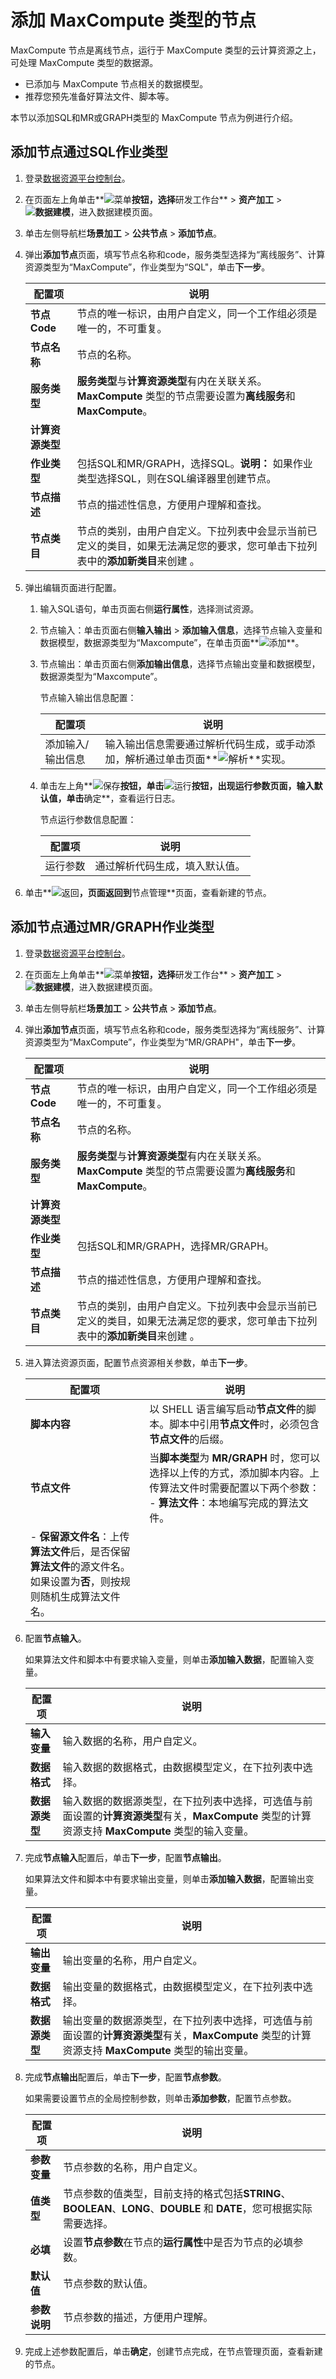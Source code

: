 # 添加 MaxCompute 类型的节点

MaxCompute 节点是离线节点，运行于 MaxCompute 类型的云计算资源之上，可处理 MaxCompute 类型的数据源。

-   已添加与 MaxCompute 节点相关的数据模型。
-   推荐您预先准备好算法文件、脚本等。

本节以添加SQL和MR或GRAPH类型的 MaxCompute 节点为例进行介绍。

## 添加节点通过SQL作业类型

1.  登录[数据资源平台控制台](https://dataq.console.aliyun.com)。

2.  在页面左上角单击**![菜单](https://static-aliyun-doc.oss-accelerate.aliyuncs.com/assets/img/zh-CN/6504337061/p188771.png)**按钮，选择**研发工作台** \> **资产加工** \> **![数据建模](https://static-aliyun-doc.oss-accelerate.aliyuncs.com/assets/img/zh-CN/7366900161/p208211.png)**，进入数据建模页面。

3.  单击左侧导航栏**场景加工** \> **公共节点** \> **添加节点**。

4.  弹出**添加节点**页面，填写节点名称和code，服务类型选择为“离线服务”、计算资源类型为“MaxCompute”，作业类型为“SQL"，单击**下一步**。

    |配置项|说明|
    |---|--|
    |**节点Code**|节点的唯一标识，由用户自定义，同一个工作组必须是唯一的，不可重复。|
    |**节点名称**|节点的名称。|
    |**服务类型**|**服务类型**与**计算资源类型**有内在关联关系。**MaxCompute** 类型的节点需要设置为**离线服务**和 **MaxCompute**。|
    |**计算资源类型**|
    |**作业类型**|包括SQL和MR/GRAPH，选择SQL。**说明：** 如果作业类型选择SQL，则在SQL编译器里创建节点。 |
    |**节点描述**|节点的描述性信息，方便用户理解和查找。|
    |**节点类目**|节点的类别，由用户自定义。下拉列表中会显示当前已定义的类目，如果无法满足您的要求，您可单击下拉列表中的**添加新类目**来创建 。|

5.  弹出编辑页面进行配置。

    1.  输入SQL语句，单击页面右侧**运行属性**，选择测试资源。

    2.  节点输入：单击页面右侧**输入输出** \> **添加输入信息**，选择节点输入变量和数据模型，数据源类型为“Maxcompute”，在单击页面**![添加](https://static-aliyun-doc.oss-accelerate.aliyuncs.com/assets/img/zh-CN/8561429061/p205624.png)**。

    3.  节点输出：单击页面右侧**添加输出信息**，选择节点输出变量和数据模型，数据源类型为“Maxcompute”。

        节点输入输出信息配置：

        |配置项|说明|
        |---|--|
        |添加输入/输出信息|输入输出信息需要通过解析代码生成，或手动添加，解析通过单击页面**![解析](https://static-aliyun-doc.oss-accelerate.aliyuncs.com/assets/img/zh-CN/6824430161/p208903.png)**实现。|

    4.  单击左上角**![保存](https://static-aliyun-doc.oss-accelerate.aliyuncs.com/assets/img/zh-CN/8561429061/p205637.png)**按钮，单击**![运行](https://static-aliyun-doc.oss-accelerate.aliyuncs.com/assets/img/zh-CN/9561429061/p205638.png)**按钮，出现运行参数页面，输入默认值，单击**确定**，查看运行日志。

        节点运行参数信息配置：

        |配置项|说明|
        |---|--|
        |运行参数|通过解析代码生成，填入默认值。|

6.  单击**![返回](https://static-aliyun-doc.oss-accelerate.aliyuncs.com/assets/img/zh-CN/9561429061/p205667.png)**，页面返回到**节点管理**页面，查看新建的节点。


## 添加节点通过MR/GRAPH作业类型

1.  登录[数据资源平台控制台](https://dataq.console.aliyun.com)。

2.  在页面左上角单击**![菜单](https://static-aliyun-doc.oss-accelerate.aliyuncs.com/assets/img/zh-CN/6504337061/p188771.png)**按钮，选择**研发工作台** \> **资产加工** \> **![数据建模](https://static-aliyun-doc.oss-accelerate.aliyuncs.com/assets/img/zh-CN/7366900161/p208211.png)**，进入数据建模页面。

3.  单击左侧导航栏**场景加工** \> **公共节点** \> **添加节点**。

4.  弹出**添加节点**页面，填写节点名称和code，服务类型选择为“离线服务”、计算资源类型为“MaxCompute”，作业类型为“MR/GRAPH"，单击**下一步**。

    |配置项|说明|
    |---|--|
    |**节点Code**|节点的唯一标识，由用户自定义，同一个工作组必须是唯一的，不可重复。|
    |**节点名称**|节点的名称。|
    |**服务类型**|**服务类型**与**计算资源类型**有内在关联关系。**MaxCompute** 类型的节点需要设置为**离线服务**和 **MaxCompute**。|
    |**计算资源类型**|
    |**作业类型**|包括SQL和MR/GRAPH，选择MR/GRAPH。|
    |**节点描述**|节点的描述性信息，方便用户理解和查找。|
    |**节点类目**|节点的类别，由用户自定义。下拉列表中会显示当前已定义的类目，如果无法满足您的要求，您可单击下拉列表中的**添加新类目**来创建 。|

5.  进入算法资源页面，配置节点资源相关参数，单击**下一步**。

    |配置项|说明|
    |---|--|
    |**脚本内容**|以 SHELL 语言编写启动**节点文件**的脚本。脚本中引用**节点文件**时，必须包含**节点文件**的后缀。|
    |**节点文件**|当**脚本类型**为 **MR/GRAPH** 时，您可以选择以上传的方式，添加脚本内容。上传算法文件时需要配置以下两个参数：     -   **算法文件**：本地编写完成的算法文件。
    -   **保留源文件名**：上传**算法文件**后，是否保留**算法文件**的源文件名。如果设置为**否**，则按规则随机生成算法文件名。 |

6.  配置**节点输入**。

    如果算法文件和脚本中有要求输入变量，则单击**添加输入数据**，配置输入变量。

    |配置项|说明|
    |---|--|
    |**输入变量**|输入数据的名称，用户自定义。|
    |**数据格式**|输入数据的数据格式，由数据模型定义，在下拉列表中选择。|
    |**数据源类型**|输入数据的数据源类型，在下拉列表中选择，可选值与前面设置的**计算资源类型**有关，**MaxCompute** 类型的计算资源支持 **MaxCompute** 类型的输入变量。|

7.  完成**节点输入**配置后，单击**下一步**，配置**节点输出**。

    如果算法文件和脚本中有要求输出变量，则单击**添加输入数据**，配置输出变量。

    |配置项|说明|
    |---|--|
    |**输出变量**|输出变量的名称，用户自定义。|
    |**数据格式**|输出变量的数据格式，由数据模型定义，在下拉列表中选择。|
    |**数据源类型**|输出变量的数据源类型，在下拉列表中选择，可选值与前面设置的**计算资源类型**有关，**MaxCompute** 类型的计算资源支持 **MaxCompute** 类型的输出变量。|

8.  完成**节点输出**配置后，单击**下一步**，配置**节点参数**。

    如果需要设置节点的全局控制参数，则单击**添加参数**，配置节点参数。

    |配置项|说明|
    |---|--|
    |**参数变量**|节点参数的名称，用户自定义。|
    |**值类型**|节点参数的值类型，目前支持的格式包括**STRING**、**BOOLEAN**、**LONG**、**DOUBLE** 和 **DATE**，您可根据实际需要选择。|
    |**必填**|设置**节点参数**在节点的**运行属性**中是否为节点的必填参数。|
    |**默认值**|节点参数的默认值。|
    |**参数说明**|节点参数的描述，方便用户理解。|

9.  完成上述参数配置后，单击**确定**，创建节点完成，在节点管理页面，查看新建的节点。


